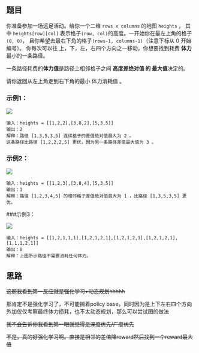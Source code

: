## 题目

你准备参加一场远足活动。给你一个二维 `rows x columns` 的地图 `heights` ，
其中 `heights[row][col]` 表示格子`(row, col)`的高度。一开始你在最左上角的格子`(0, 0)`，
且你希望去最右下角的格子`(rows-1, columns-1)`（注意下标从 0 开始编号）。
你每次可以往 上，下，左，右四个方向之一移动，你想要找到耗费 **体力** 最小的一条路径。

一条路径耗费的**体力值**是路径上相邻格子之间 **高度差绝对值 的 最大值**决定的。

请你返回从左上角走到右下角的最小 体力消耗值 。

### 示例1：

![](https://assets.leetcode-cn.com/aliyun-lc-upload/uploads/2020/10/25/ex1.png)
```
输入：heights = [[1,2,2],[3,8,2],[5,3,5]]
输出：2
解释：路径 [1,3,5,3,5] 连续格子的差值绝对值最大为 2 。
这条路径比路径 [1,2,2,2,5] 更优，因为另一条路径差值最大值为 3 。
```

### 示例2：

![](https://assets.leetcode-cn.com/aliyun-lc-upload/uploads/2020/10/25/ex2.png)

```
输入：heights = [[1,2,3],[3,8,4],[5,3,5]]
输出：1
解释：路径 [1,2,3,4,5] 的相邻格子差值绝对值最大为 1 ，比路径 [1,3,5,3,5] 更优。
```

###示例3：

![](https://assets.leetcode-cn.com/aliyun-lc-upload/uploads/2020/10/25/ex3.png)

```
输入：heights = [[1,2,1,1,1],[1,2,1,2,1],[1,2,1,2,1],[1,2,1,2,1],[1,1,1,2,1]]
输出：0
解释：上图所示路径不需要消耗任何体力。
```

## 思路

~~这题我看到第一反应就是强化学习+动态规划hhhhh~~

那肯定不是强化学习了，不可能搁着policy base，同时因为是上下左右四个方向外加仅仅考察最终体力损耗，也不太动态规划，那么可以尝试图的做法

~~我不会告诉你我看到第一眼就觉得是深度优先/广度优先~~

~~不是，真的好强化学习啊。直接是相邻的差值降reward然后找到一个reward最大值~~


